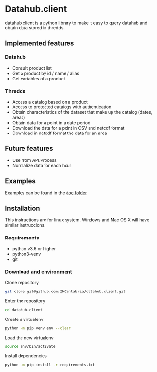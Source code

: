 # Datahub.client

datahub.client is a python library to make it easy to query datahub and obtain data stored in thredds.


## Implemented features

### Datahub
* Consult product list
* Get a product by id / name / alias
* Get variables of a product

### Thredds
* Access a catalog based on a product
* Access to protected catalogs with authentication.
* Obtain characteristics of the dataset that make up the catalog (dates, areas)
* Obtain data for a point in a date period
* Download the data for a point in CSV and netcdf format
* Download in netcdf format the data for an area

## Future features
* Use from API.Process
* Normalize data for each hour

## Examples
Examples can be found in the [doc folder](doc)

## Installation
This instructions are for linux system. Windows and Mac OS X will have similar instruccions.

### Requirements
* python v3.6 or higher
* python3-venv
* git

### Download and environment

Clone repository

```sh
git clone git@github.com:IHCantabria/datahub.client.git
```

Enter the repository

```sh
cd datahub.client
```

Create a virtualenv

```sh
python -m pip venv env --clear
```

Load the new virtualenv

```sh
source env/bin/activate
```

Install dependencies

```sh
python -m pip install -r requirements.txt
```